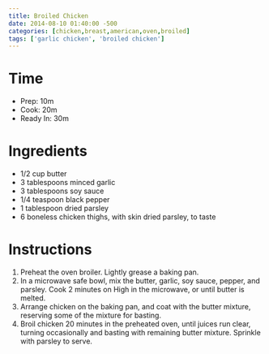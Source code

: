 ```yaml
---
title: Broiled Chicken
date: 2014-08-10 01:40:00 -500
categories: [chicken,breast,american,oven,broiled]
tags: ['garlic chicken', 'broiled chicken']
---
```


# Time

- Prep: 10m
- Cook: 20m
- Ready In: 30m

# Ingredients

- 1/2 cup butter
- 3 tablespoons minced garlic
- 3 tablespoons soy sauce
- 1/4 teaspoon black pepper
- 1 tablespoon dried parsley
- 6 boneless chicken thighs, with skin dried parsley, to taste 

# Instructions 

1. Preheat the oven broiler. Lightly grease a baking pan.
2. In a microwave safe bowl, mix the butter, garlic, soy sauce, pepper, and parsley. Cook 2 minutes on High in the microwave, or until butter is melted.
3. Arrange chicken on the baking pan, and coat with the butter mixture, reserving some of the mixture for basting.
4. Broil chicken 20 minutes in the preheated oven, until juices run clear, turning occasionally and basting with remaining butter mixture. Sprinkle with parsley to serve.
